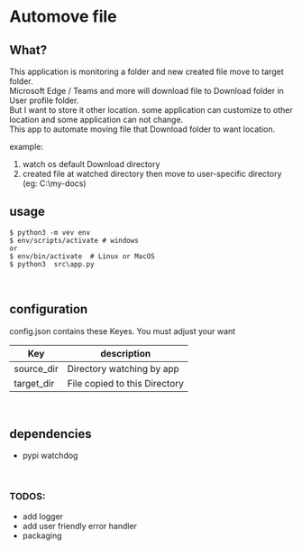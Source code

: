 # Automove file

## What?
This application is monitoring a folder and new created file move to target folder.<br>
Microsoft Edge / Teams and more will download file to Download folder in User profile folder. <br>
But I want to store it other location. some application can customize to other location and some application can not change.
<br>
This app to automate moving file that Download folder to want location.

example:<br>
1. watch os default Download directory 
1. created file at watched directory then move to user-specific directory (eg: C:\my-docs)

## usage
```
$ python3 -m vev env
$ env/scripts/activate # windows
or
$ env/bin/activate  # Linux or MacOS 
$ python3  src\app.py
```
<br>

## configuration
config.json contains these Keyes. You must adjust your want

| Key | description |
|-----|-------------|
| source_dir | Directory watching by app |
| target_dir | File copied to this Directory |
<br>

## dependencies
- pypi watchdog
<br>

### TODOS:
- add logger
- add user friendly error handler
- packaging